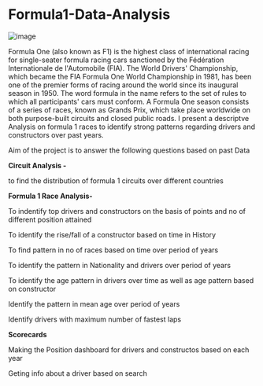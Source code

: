 # Formula1-Data-Analysis
![image](https://user-images.githubusercontent.com/102907431/162584733-1aeb1397-e2ce-4554-80db-5a189c428615.png)


Formula One (also known as  F1) is the highest class of international racing for single-seater formula racing cars sanctioned by the Fédération Internationale de l'Automobile (FIA). The World Drivers' Championship, which became the FIA Formula One World Championship in 1981, has been one of the premier forms of racing around the world since its inaugural season in 1950. The word formula in the name refers to the set of rules to which all participants' cars must conform. A Formula One season consists of a series of races, known as Grands Prix, which take place worldwide on both purpose-built circuits and closed public roads.
I present a descriptve Analysis on formula 1 races to identify strong patterns regarding drivers and constructors over past years.


Aim of the project is to answer the following questions based on past Data


**Circuit Analysis -**

to find the distribution of formula 1 circuits over different countries


**Formula 1 Race Analysis-**

To indentify top drivers and constructors on the basis of points and no of different position attained

To identify the rise/fall of a constructor based on time in History

To find pattern in no of races based on time over period of years

To identify the pattern in Nationality and drivers over period of years

To identify the age pattern in drivers over time as well as age pattern based on constructor

Identify the pattern in mean age over period of years

Identify drivers with maximum number of fastest laps


**Scorecards**

Making the Position dashboard for drivers and constructos based on each year

Geting info about a driver based on search
